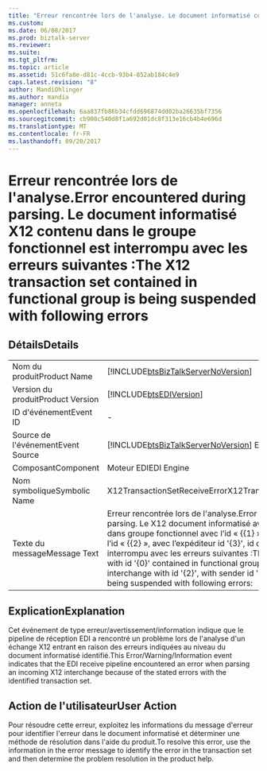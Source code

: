 ```yaml
---
title: "Erreur rencontrée lors de l'analyse. Le document informatisé contenue dans le groupe fonctionnel est interrompu avec les erreurs suivantes de X12 | Documents Microsoft"
ms.custom: 
ms.date: 06/08/2017
ms.prod: biztalk-server
ms.reviewer: 
ms.suite: 
ms.tgt_pltfrm: 
ms.topic: article
ms.assetid: 51c6fa8e-d81c-4ccb-93b4-852ab184c4e9
caps.latest.revision: "8"
author: MandiOhlinger
ms.author: mandia
manager: anneta
ms.openlocfilehash: 6aa837fb86b34cfdd696874dd02ba26635bf7356
ms.sourcegitcommit: cb908c540d8f1a692d01dc8f313e16cb4b4e696d
ms.translationtype: MT
ms.contentlocale: fr-FR
ms.lasthandoff: 09/20/2017
---
```

# <a name="error-encountered-during-parsing-the-x12-transaction-set-contained-in-functional-group-is-being-suspended-with-following-errors"></a><span data-ttu-id="5f14b-103">Erreur rencontrée lors de l'analyse.</span><span class="sxs-lookup"><span data-stu-id="5f14b-103">Error encountered during parsing.</span></span> <span data-ttu-id="5f14b-104">Le document informatisé X12 contenu dans le groupe fonctionnel est interrompu avec les erreurs suivantes :</span><span class="sxs-lookup"><span data-stu-id="5f14b-104">The X12 transaction set contained in functional group is being suspended with following errors</span></span>
## <a name="details"></a><span data-ttu-id="5f14b-105">Détails</span><span class="sxs-lookup"><span data-stu-id="5f14b-105">Details</span></span>  
  
|||  
|-|-|  
|<span data-ttu-id="5f14b-106">Nom du produit</span><span class="sxs-lookup"><span data-stu-id="5f14b-106">Product Name</span></span>|[!INCLUDE[btsBizTalkServerNoVersion](../includes/btsbiztalkservernoversion-md.md)]|  
|<span data-ttu-id="5f14b-107">Version du produit</span><span class="sxs-lookup"><span data-stu-id="5f14b-107">Product Version</span></span>|[!INCLUDE[btsEDIVersion](../includes/btsediversion-md.md)]|  
|<span data-ttu-id="5f14b-108">ID d'événement</span><span class="sxs-lookup"><span data-stu-id="5f14b-108">Event ID</span></span>|-|  
|<span data-ttu-id="5f14b-109">Source de l'événement</span><span class="sxs-lookup"><span data-stu-id="5f14b-109">Event Source</span></span>|[!INCLUDE[btsBizTalkServerNoVersion](../includes/btsbiztalkservernoversion-md.md)]<span data-ttu-id="5f14b-110"> EDI</span><span class="sxs-lookup"><span data-stu-id="5f14b-110"> EDI</span></span>|  
|<span data-ttu-id="5f14b-111">Composant</span><span class="sxs-lookup"><span data-stu-id="5f14b-111">Component</span></span>|<span data-ttu-id="5f14b-112">Moteur EDI</span><span class="sxs-lookup"><span data-stu-id="5f14b-112">EDI Engine</span></span>|  
|<span data-ttu-id="5f14b-113">Nom symbolique</span><span class="sxs-lookup"><span data-stu-id="5f14b-113">Symbolic Name</span></span>|<span data-ttu-id="5f14b-114">X12TransactionSetReceiveError</span><span class="sxs-lookup"><span data-stu-id="5f14b-114">X12TransactionSetReceiveError</span></span>|  
|<span data-ttu-id="5f14b-115">Texte du message</span><span class="sxs-lookup"><span data-stu-id="5f14b-115">Message Text</span></span>|<span data-ttu-id="5f14b-116">Erreur rencontrée lors de l'analyse.</span><span class="sxs-lookup"><span data-stu-id="5f14b-116">Error encountered during parsing.</span></span> <span data-ttu-id="5f14b-117">Le X12 document informatisé avec l’id '{0}' contenue dans groupe fonctionnel avec l’id « {{1} », dans l’échange avec l’id « {{2} », avec l’expéditeur id '{3}', id de destinataire '\{4\' est interrompu avec les erreurs suivantes :</span><span class="sxs-lookup"><span data-stu-id="5f14b-117">The X12 transaction set with id '{0}' contained in functional group with id '{1}', in interchange with id '{2}', with sender id '{3}', receiver id '{4}' is being suspended with following errors:</span></span>|  
  
## <a name="explanation"></a><span data-ttu-id="5f14b-118">Explication</span><span class="sxs-lookup"><span data-stu-id="5f14b-118">Explanation</span></span>  
 <span data-ttu-id="5f14b-119">Cet événement de type erreur/avertissement/information indique que le pipeline de réception EDI a rencontré un problème lors de l'analyse d'un échange X12 entrant en raison des erreurs indiquées au niveau du document informatisé identifié.</span><span class="sxs-lookup"><span data-stu-id="5f14b-119">This Error/Warning/Information event indicates that the EDI receive pipeline encountered an error when parsing an incoming X12 interchange because of the stated errors with the identified transaction set.</span></span>  
  
## <a name="user-action"></a><span data-ttu-id="5f14b-120">Action de l'utilisateur</span><span class="sxs-lookup"><span data-stu-id="5f14b-120">User Action</span></span>  
 <span data-ttu-id="5f14b-121">Pour résoudre cette erreur, exploitez les informations du message d'erreur pour identifier l'erreur dans le document informatisé et déterminer une méthode de résolution dans l'aide du produit.</span><span class="sxs-lookup"><span data-stu-id="5f14b-121">To resolve this error, use the information in the error message to identify the error in the transaction set and then determine the problem resolution in the product help.</span></span>